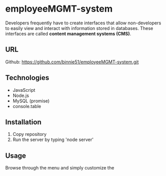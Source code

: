 # employeeMGMT-system

Developers frequently have to create interfaces that allow non-developers to easily view and interact with information stored in databases. These interfaces are called **content management systems (CMS)**. 
## URL
Github: https://github.com/binnie51/employeeMGMT-system.git

## Technologies
* JavaScript
* Node.js
* MySQL (promise)
* console.table

## Installation
1. Copy repository 
2. Run the server by typing 'node server'

## Usage 
Browse through the menu and simply customize the  